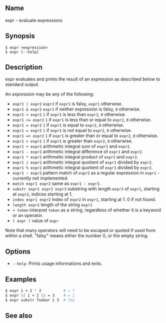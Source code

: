 ## Name

expr - evaluate expressions

## Synopsis

```**sh
$ expr <expression>
$ expr [--help]
```

## Description
expr evaluates and prints the result of an expression as described below to standard output.

An _expression_ may be any of the following:
- `expr1 | expr2`
    `expr2` if `expr1` is falsy, `expr1` otherwise.
- `expr1 & expr2`
    `expr1` if neither expression is falsy, `0` otherwise.
- `expr1 < expr2`
    `1` if `expr1` is less than `expr2`, `0` otherwise.
- `expr1 <= expr2`
    `1` if `expr1` is less than or equal to `expr2`, `0` otherwise.
- `expr1 = expr2`
    `1` if `expr1` is equal to `expr2`, `0` otherwise.
- `expr1 = expr2`
    `1` if `expr1` is not equal to `expr2`, `0` otherwise.
- `expr1 => expr2`
    `1` if `expr1` is greater than or equal to `expr2`, `0` otherwise.
- `expr1 > expr2`
    `1` if `expr1` is greater than `expr2`, `0` otherwise.
- `expr1 + expr2`
    arithmetic integral sum of `expr1` and `expr2`.
- `expr1 - expr2`
    arithmetic integral difference of `expr1` and `expr2`.
- `expr1 * expr2`
    arithmetic integral product of `expr1` and `expr2`.
- `expr1 / expr2`
    arithmetic integral quotient of `expr1` divided by `expr2`.
- `expr1 % expr2`
    arithmetic integral quotient of `expr1` divided by `expr2`.
- `expr1 : expr2`
    pattern match of `expr2` as a regular expression in `expr1` - currently not implemented.
- `match expr1 expr2`
    same as `expr1 : expr2`.
- `substr expr1 expr2 expr3`
    substring with length `expr3` of `expr1`, starting at `expr2`, indices starting at 1.
- `index expr1 expr2`
    index of `expr2` in `expr1`, starting at 1. 0 if not found.
- `length expr1`
    length of the string `expr1`
- `+ token`
    interpret `token` as a string, regardless of whether it is a keyword or an operator.
- `( expr )`
    value of `expr`

Note that many operators will need to be escaped or quoted if used from within a shell.
"falsy" means either the number 0, or the empty string.

## Options

* `--help`: Prints usage informations and exits.

## Examples

```sh
$ expr 1 + 2 * 3          # = 7
$ expr \( 1 + 2 \) = 3    # = 1
$ expr substr foobar 1 3  # foo
```

## See also

